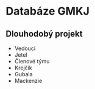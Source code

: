 # **Databáze GMKJ**
## Dlouhodobý projekt

* Vedoucí 
 * Jetel
* Členové týmu
 * Krejčík 
 * Gubala
 * Mackenzie
	
